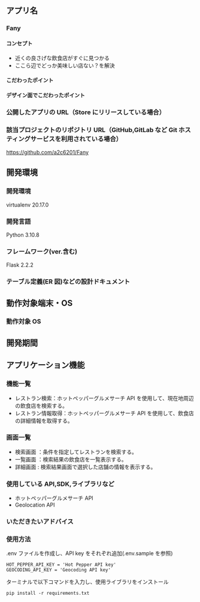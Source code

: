 ## アプリ名

### Fany

#### コンセプト

- 近くの良さげな飲食店がすぐに見つかる
- ここら辺でどっか美味しい店ない？を解決

#### こだわったポイント

#### デザイン面でこだわったポイント

### 公開したアプリの URL（Store にリリースしている場合）

### 該当プロジェクトのリポジトリ URL（GitHub,GitLab など Git ホスティングサービスを利用されている場合）

https://github.com/a2c6201/Fany

## 開発環境

### 開発環境

virtualenv 20.17.0

### 開発言語

Python 3.10.8

### フレームワーク(ver.含む)

Flask 2.2.2

### テーブル定義(ER 図)などの設計ドキュメント

## 動作対象端末・OS

### 動作対象 OS

## 開発期間

## アプリケーション機能

### 機能一覧

- レストラン検索：ホットペッパーグルメサーチ API を使用して、現在地周辺の飲食店を検索する。
- レストラン情報取得：ホットペッパーグルメサーチ API を使用して、飲食店の詳細情報を取得する。
  <!-- - 電話アプリ連携：飲食店の電話番号を電話アプリに連携する。 -->
  <!-- - 地図アプリ連携：飲食店の所在地を地図アプリに連携する。 -->

### 画面一覧

- 検索画面 ：条件を指定してレストランを検索する。
- 一覧画面 ：検索結果の飲食店を一覧表示する。
- 詳細画面 : 検索結果画面で選択した店舗の情報を表示する。

### 使用している API,SDK,ライブラリなど

- ホットペッパーグルメサーチ API
- Geolocation API

### いただきたいアドバイス

### 使用方法

.env ファイルを作成し、API key をそれぞれ追加(.env.sample を参照)

```
HOT_PEPPER_API_KEY = 'Hot Pepper API key'
GEOCODING_API_KEY = 'Geocoding API key'
```

ターミナルで以下コマンドを入力し、使用ライブラリをインストール

```
pip install -r requirements.txt
```
